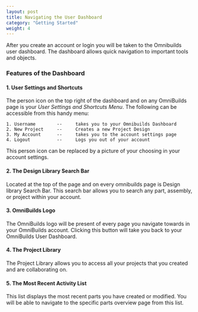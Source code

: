 ```yaml
---
layout: post
title: Navigating the User Dashboard
category: "Getting Started"
weight: 4
---
```


After you create an account or login you will be taken to the Omnibuilds user dashboard. The dashboard allows quick navigation to important tools and objects.


### **Features of the Dashboard** ###

#### **1. User Settings and Shortcuts** ####

The person icon on the top right of the dashboard and on any OmniBuilds page is your *User Settings and 
Shortcuts Menu*. The following can be accessible from this handy menu:
	
	1. Username        --     takes you to your Omnibuilds Dashboard
	2. New Project     --     Creates a new Project Design
	3. My Account      --     takes you to the account settings page
	4. Logout          --     Logs you out of your account

This person icon can be replaced by a picture of your choosing in your account settings.


#### **2. The Design Library Search Bar** ####

Located at the top of the page and on every omnibuilds page is Design library Search Bar. This search bar allows you to search any part, assembly, or project within your account.


#### **3. OmniBuilds Logo** ####		

The OmniBuilds logo will be present of every page you navigate towards in your OmniBuilds account. Clicking this button will take you back to your OmniBuilds User Dashboard.


#### **4. The Project Library** ####

The Project Library allows you to access all your projects that you created and are collaborating on.


#### **5. The Most Recent Activity List** ####

This list displays the most recent parts you have created or modified. You will be able to navigate to the specific parts overview page from this list.





<!---#### Next Steps ####

[Creating Your First Design Project]{../}
Components of a Design
--->


